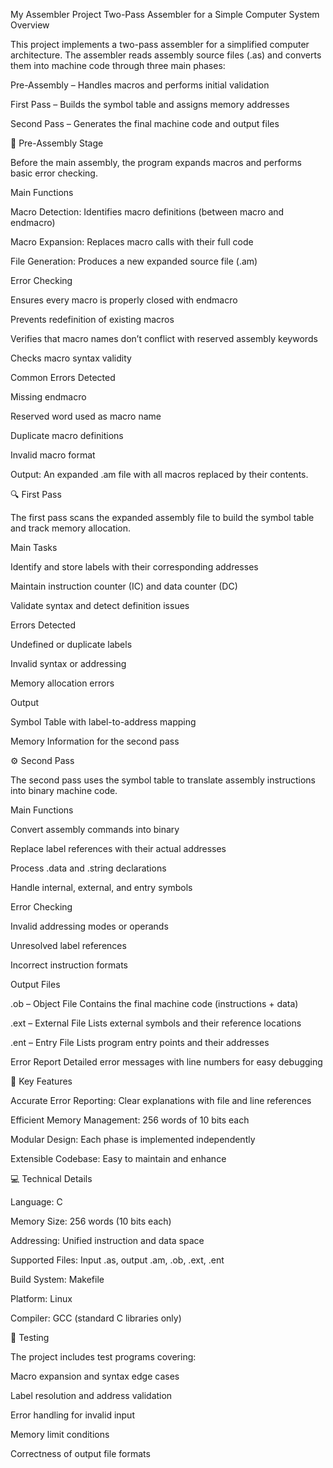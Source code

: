 My Assembler Project
Two-Pass Assembler for a Simple Computer System
Overview

This project implements a two-pass assembler for a simplified computer architecture.
The assembler reads assembly source files (.as) and converts them into machine code through three main phases:

Pre-Assembly – Handles macros and performs initial validation

First Pass – Builds the symbol table and assigns memory addresses

Second Pass – Generates the final machine code and output files

🧩 Pre-Assembly Stage

Before the main assembly, the program expands macros and performs basic error checking.

Main Functions

Macro Detection: Identifies macro definitions (between macro and endmacro)

Macro Expansion: Replaces macro calls with their full code

File Generation: Produces a new expanded source file (.am)

Error Checking

Ensures every macro is properly closed with endmacro

Prevents redefinition of existing macros

Verifies that macro names don’t conflict with reserved assembly keywords

Checks macro syntax validity

Common Errors Detected

Missing endmacro

Reserved word used as macro name

Duplicate macro definitions

Invalid macro format

Output:
An expanded .am file with all macros replaced by their contents.

🔍 First Pass

The first pass scans the expanded assembly file to build the symbol table and track memory allocation.

Main Tasks

Identify and store labels with their corresponding addresses

Maintain instruction counter (IC) and data counter (DC)

Validate syntax and detect definition issues

Errors Detected

Undefined or duplicate labels

Invalid syntax or addressing

Memory allocation errors

Output

Symbol Table with label-to-address mapping

Memory Information for the second pass

⚙️ Second Pass

The second pass uses the symbol table to translate assembly instructions into binary machine code.

Main Functions

Convert assembly commands into binary

Replace label references with their actual addresses

Process .data and .string declarations

Handle internal, external, and entry symbols

Error Checking

Invalid addressing modes or operands

Unresolved label references

Incorrect instruction formats

Output Files

.ob – Object File
Contains the final machine code (instructions + data)

.ext – External File
Lists external symbols and their reference locations

.ent – Entry File
Lists program entry points and their addresses

Error Report
Detailed error messages with line numbers for easy debugging

🧠 Key Features

Accurate Error Reporting: Clear explanations with file and line references

Efficient Memory Management: 256 words of 10 bits each

Modular Design: Each phase is implemented independently

Extensible Codebase: Easy to maintain and enhance

💻 Technical Details

Language: C

Memory Size: 256 words (10 bits each)

Addressing: Unified instruction and data space

Supported Files: Input .as, output .am, .ob, .ext, .ent

Build System: Makefile

Platform: Linux

Compiler: GCC (standard C libraries only)

🧪 Testing

The project includes test programs covering:

Macro expansion and syntax edge cases

Label resolution and address validation

Error handling for invalid input

Memory limit conditions

Correctness of output file formats
